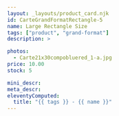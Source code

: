 ```yaml
---
layout: _layouts/product_card.njk
id: CarteGrandFormatRectangle-5
name: Large Rectangle Size
tags: ["product", "grand-format"]
description: >

photos:
  - Carte21x30compobluered_1-a.jpg
price: 10.00
stock: 5

mini_descr:
meta_descr:
eleventyComputed:
  title: "{{ tags }} - {{ name }}"
---
```

